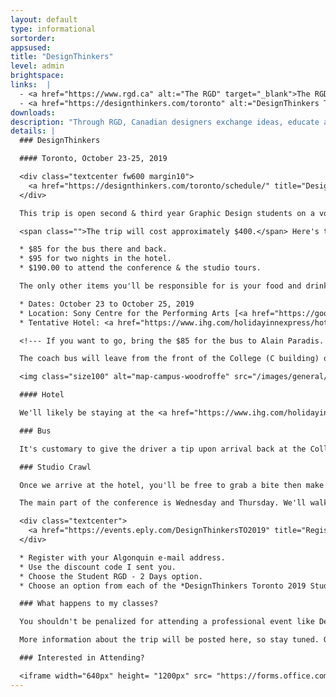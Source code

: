 ```yaml
---
layout: default
type: informational
sortorder: 
appsused:
title: "DesignThinkers"
level: admin
brightspace: 
links:  |
  - <a href="https://www.rgd.ca" alt:="The RGD" target="_blank">The RGD's Web Site</a>
  - <a href="https://designthinkers.com/toronto" alt:="DesignThinkers Toronto" target="_blank">DesignThinkers Toronto</a>
downloads:
description: "Through RGD, Canadian designers exchange ideas, educate and inspire, set professional standards and build a strong, supportive community dedicated to advocating for the value of design."
details: |
  ### DesignThinkers

  #### Toronto, October 23-25, 2019

  <div class="textcenter fw600 margin10">
    <a href="https://designthinkers.com/toronto/schedule/" title="DesignThinkers Conference Schedule" target="_blank" class="fs15">Complete conference schedule</a>
  </div>

  This trip is open second & third year Graphic Design students on a voluntary basis. No partners or friends are allowed from outside the program. If you choose to attend, you may miss some classes. It will be up to you to ensure that you don't fall behind.

  <span class="">The trip will cost approximately $400.</span> Here's the breakdown:

  * $85 for the bus there and back.
  * $95 for two nights in the hotel.
  * $190.00 to attend the conference & the studio tours.

  The only other items you'll be responsible for is your food and drink in Toronto.

  * Dates: October 23 to October 25, 2019
  * Location: Sony Centre for the Performing Arts [<a href="https://goo.gl/maps/NwFvShgJZkm" title="Google map to the Sony Centre for Performing Arts" target="_blank">Google Maps location</a>]
  * Tentative Hotel: <a href="https://www.ihg.com/holidayinnexpress/hotels/us/en/toronto/yyzls/hoteldetail" title="Holiday Inn Downtown" target="_blank">Holiday Inn Downtown</a> [<a href="http://bit.ly/2yENuf2" title="Holiday Inn Downtown Map" target="_blank">Google Map</a>]

  <!--- If you want to go, bring the $85 for the bus to Alain Paradis. This will be your commitment to go on the trip. --->

  The coach bus will leave from the front of the College (C building) on October 23rd at 7:00am. Departure from Toronto to return to Ottawa on October 25th at about 5pm for return to the front door of the college before midnight.

  <img class="size100" alt="map-campus-woodroffe" src="/images/general/map-campus-woodroffe.jpg">

  #### Hotel

  We'll likely be staying at the <a href="https://www.ihg.com/holidayinnexpress/hotels/us/en/toronto/yyzls/hoteldetail" title="Holiday Inn Downtown" target="_blank">Holiday Inn Downtown</a> [<a href="http://bit.ly/2yENuf2" title="Holiday Inn Downtown Map" target="_blank">Google Map</a>]. There will be four people per room. One person per room needs to be assigned to pay for it. The three others can reimburse the person who's paid.

  ### Bus

  It's customary to give the driver a tip upon arrival back at the College. $2/passenger is standard. We'll need someone to collect the funds.

  ### Studio Crawl

  Once we arrive at the hotel, you'll be free to grab a bite then make your way to the RGD's offices to pick up your passport for the studio tours. Studio Crawl starts at 2:30pm on the 23rd.

  The main part of the conference is Wednesday and Thursday. We'll walk from the hotel to the conference centre.

  <div class="textcenter">
    <a href="https://events.eply.com/DesignThinkersTO2019" title="Register for DesignThinkers here." target="_blank" class="fs15textcenter">Register for the conference here</a>
  </div> 

  * Register with your Algonquin e-mail address.
  * Use the discount code I sent you.
  * Choose the Student RGD - 2 Days option.
  * Choose an option from each of the *DesignThinkers Toronto 2019 Studio Crawl*.

  ### What happens to my classes?

  You shouldn't be penalized for attending a professional event like DesignThinkers. That said, you should take measures to complete work before attending. Do what you can to make the trip have the least impact on your studies. All faculty will do their best to make this fair for everyone, whether they attend the conference or not.

  More information about the trip will be posted here, so stay tuned. Question? <a href="&#109;&#97;&#105;&#108;&#116;&#111;&#58;&#112;&#97;&#114;&#97;&#100;&#105;&#97;&#64;&#97;&#108;&#103;&#111;&#110;&#113;&#117;&#105;&#110;&#99;&#111;&#108;&#108;&#101;&#103;&#101;&#46;&#99;&#111;&#109;">E-Mail Al</a>.

  ### Interested in Attending?

  <iframe width="640px" height= "1200px" src= "https://forms.office.com/Pages/ResponsePage.aspx?id=JNkb7GoKqUqqicmAMWwESfjne9J-c6VKlt4hDsO6Z5ZUNUs2QlRXRzZHODUwUDhKU0VXNEhTQjI4Qi4u&embed=true" frameborder= "0" marginwidth= "0" marginheight= "0" style= "border: none; max-width:100%; max-height:100vh" allowfullscreen webkitallowfullscreen mozallowfullscreen msallowfullscreen> </iframe>
---
```


